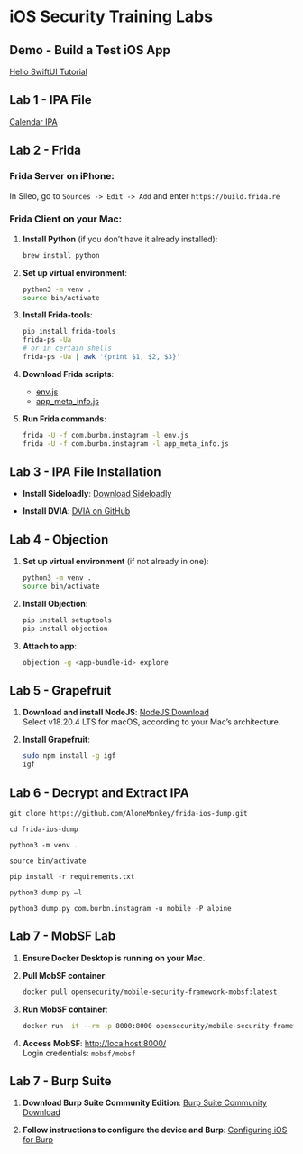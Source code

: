 # iOS Security Training Labs

## Demo - Build a Test iOS App

[Hello SwiftUI Tutorial](https://developer.apple.com/tutorials/develop-in-swift/hello-swiftui)

## Lab 1 - IPA File

[Calendar IPA](https://psychsecurity.github.io/bsidesmelbourne2024/Calendar.ipa)

## Lab 2 - Frida

### Frida Server on iPhone:
In Sileo, go to `Sources -> Edit -> Add` and enter `https://build.frida.re`

### Frida Client on your Mac:

1. **Install Python** (if you don’t have it already installed):

    ```bash
    brew install python
    ```

2. **Set up virtual environment**:

    ```bash
    python3 -m venv .
    source bin/activate
    ```

3. **Install Frida-tools**:

    ```bash
    pip install frida-tools  
    frida-ps -Ua 
    # or in certain shells
    frida-ps -Ua | awk '{print $1, $2, $3}'
    ```

4. **Download Frida scripts**:
   - [env.js](https://psychsecurity.github.io/bsidesmelbourne2024/env.js)
   - [app_meta_info.js](https://psychsecurity.github.io/bsidesmelbourne2024/app_meta_info.js)

5. **Run Frida commands**:

    ```bash
    frida -U -f com.burbn.instagram -l env.js
    frida -U -f com.burbn.instagram -l app_meta_info.js
    ```

## Lab 3 - IPA File Installation

- **Install Sideloadly**: [Download Sideloadly](https://sideloadly.io/#download)

- **Install DVIA**: [DVIA on GitHub](https://github.com/prateek147/DVIA-v2)

## Lab 4 - Objection

1. **Set up virtual environment** (if not already in one):

    ```bash
    python3 -m venv .
    source bin/activate
    ```

2. **Install Objection**:

    ```bash
    pip install setuptools
    pip install objection
    ```

3. **Attach to app**:

    ```bash
    objection -g <app-bundle-id> explore
    ```



## Lab 5 - Grapefruit

1. **Download and install NodeJS**:
   [NodeJS Download](https://nodejs.org/en/download/prebuilt-installer)  
   Select v18.20.4 LTS for macOS, according to your Mac’s architecture.

2. **Install Grapefruit**:

    ```bash
    sudo npm install -g igf
    igf
    ```

## Lab 6 - Decrypt and Extract IPA

```
git clone https://github.com/AloneMonkey/frida-ios-dump.git

cd frida-ios-dump

python3 -m venv .

source bin/activate

pip install -r requirements.txt

python3 dump.py –l

python3 dump.py com.burbn.instagram -u mobile -P alpine
```

## Lab 7 - MobSF Lab

1. **Ensure Docker Desktop is running on your Mac**.

2. **Pull MobSF container**:

    ```bash
    docker pull opensecurity/mobile-security-framework-mobsf:latest
    ```

3. **Run MobSF container**:

    ```bash
    docker run -it --rm -p 8000:8000 opensecurity/mobile-security-framework-mobsf:latest
    ```

4. **Access MobSF**:
   [http://localhost:8000/](http://localhost:8000/)  
   Login credentials: `mobsf/mobsf`

## Lab 7 - Burp Suite

1. **Download Burp Suite Community Edition**:
   [Burp Suite Community Download](https://portswigger.net/burp/communitydownload)

2. **Follow instructions to configure the device and Burp**:
   [Configuring iOS for Burp](https://portswigger.net/burp/documentation/desktop/mobile/config-ios-device)
